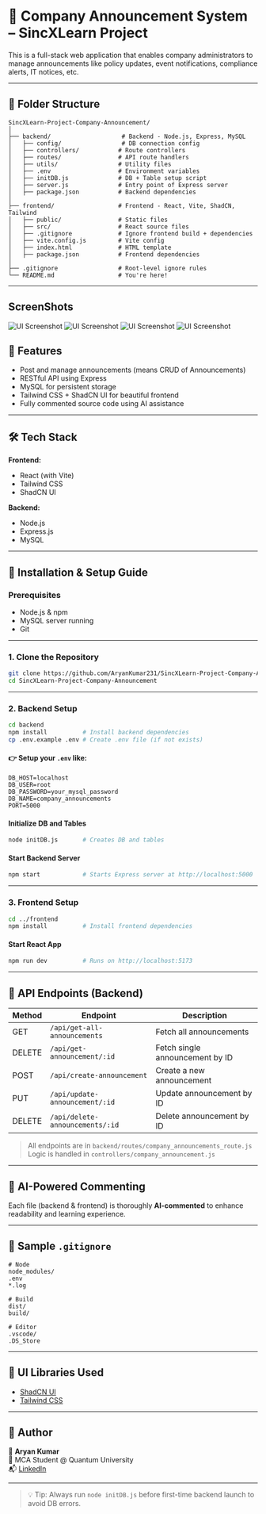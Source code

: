 
# 🏢 Company Announcement System – SincXLearn Project

This is a full-stack web application that enables company administrators to manage announcements like policy updates, event notifications, compliance alerts, IT notices, etc.

---

## 📁 Folder Structure

```
SincXLearn-Project-Company-Announcement/
│
├── backend/                    # Backend - Node.js, Express, MySQL
│   ├── config/                 # DB connection config
│   ├── controllers/           # Route controllers
│   ├── routes/                # API route handlers
│   ├── utils/                 # Utility files
│   ├── .env                   # Environment variables
│   ├── initDB.js              # DB + Table setup script
│   ├── server.js              # Entry point of Express server
│   ├── package.json           # Backend dependencies
│
├── frontend/                  # Frontend - React, Vite, ShadCN, Tailwind
│   ├── public/                # Static files
│   ├── src/                   # React source files
│   ├── .gitignore             # Ignore frontend build + dependencies
│   ├── vite.config.js         # Vite config
│   ├── index.html             # HTML template
│   ├── package.json           # Frontend dependencies
│
├── .gitignore                 # Root-level ignore rules
└── README.md                  # You're here!
```

---


## ScreenShots
![UI Screenshot](https://github.com/user-attachments/assets/8f2b3ab4-42fc-48f3-8f40-6be957e840f0)
![UI Screenshot](https://github.com/user-attachments/assets/838d7bed-4d5f-4f1e-885b-40fbc74e0696)
![UI Screenshot](https://github.com/user-attachments/assets/5f9d8e53-4d9d-4681-99fe-a0ab21745127)
![UI Screenshot](https://github.com/user-attachments/assets/6ae332d8-dee9-4cef-be0c-5dcee4de6ee0)


## 🚀 Features

- Post and manage announcements (means CRUD of Announcements)
- RESTful API using Express
- MySQL for persistent storage
- Tailwind CSS + ShadCN UI for beautiful frontend
- Fully commented source code using AI assistance

---

## 🛠️ Tech Stack

**Frontend:**
- React (with Vite)
- Tailwind CSS
- ShadCN UI

**Backend:**
- Node.js
- Express.js
- MySQL

---

## 🔧 Installation & Setup Guide

### Prerequisites

- Node.js & npm
- MySQL server running
- Git

---

### 1. Clone the Repository

```bash
git clone https://github.com/AryanKumar231/SincXLearn-Project-Company-Announcement.git
cd SincXLearn-Project-Company-Announcement
```

---

### 2. Backend Setup

```bash
cd backend
npm install          # Install backend dependencies
cp .env.example .env # Create .env file (if not exists)
```

#### 👉 Setup your `.env` like:

```env
DB_HOST=localhost
DB_USER=root
DB_PASSWORD=your_mysql_password
DB_NAME=company_announcements
PORT=5000
```

#### Initialize DB and Tables

```bash
node initDB.js       # Creates DB and tables
```

#### Start Backend Server

```bash
npm start            # Starts Express server at http://localhost:5000
```

---

### 3. Frontend Setup

```bash
cd ../frontend
npm install          # Install frontend dependencies
```

#### Start React App

```bash
npm run dev          # Runs on http://localhost:5173
```

---

## 🧪 API Endpoints (Backend)

| Method | Endpoint                        | Description                         |
|--------|---------------------------------|-------------------------------------|
| GET    | `/api/get-all-announcements`    | Fetch all announcements             |
| DELETE | `/api/get-announcement/:id`     | Fetch single announcement by ID     |
| POST   | `/api/create-announcement`      | Create a new announcement           |
| PUT    | `/api/update-announcement/:id`  | Update announcement by ID           |
| DELETE | `/api/delete-announcements/:id` | Delete announcement by ID           |

> All endpoints are in `backend/routes/company_announcements_route.js`  
> Logic is handled in `controllers/company_announcement.js`

---

## 🤖 AI-Powered Commenting

Each file (backend & frontend) is thoroughly **AI-commented** to enhance readability and learning experience.

---

## 🧾 Sample `.gitignore`

```gitignore
# Node
node_modules/
.env
*.log

# Build
dist/
build/

# Editor
.vscode/
.DS_Store
```

---

## 📸 UI Libraries Used

- [ShadCN UI](https://ui.shadcn.dev/)
- [Tailwind CSS](https://tailwindcss.com/)

---


## 🧠 Author

👤 **Aryan Kumar**  
📍 MCA Student @ Quantum University  
📬 [LinkedIn](https://www.linkedin.com/in/aryan-kumar-768353323)

---

> 💡 Tip: Always run `node initDB.js` before first-time backend launch to avoid DB errors.
